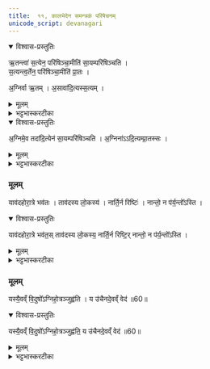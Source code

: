 ```yaml
---
title:  ११, कालभेदेन समन्त्रकं परिषेचनम्
unicode_script: devanagari
---
```




<details open><summary>विश्वास-प्रस्तुतिः</summary>

ऋ॒तन्त्वा॑ स॒त्येन॒ परि॑षिञ्चा॒मीति॑ सा॒यम्परि॑षिञ्चति ।  
स॒त्यन्त्व॒र्तेन॒ परि॑षिञ्चा॒मीति॑ प्रा॒तः ।     

अ॒ग्निर्वा ऋ॒तम् ।
अ॒सावा॑दि॒त्यस्स॒त्यम् ।
</details>

<details><summary>मूलम्</summary>

ऋ॒तन्त्वा॑ स॒त्येन॒ परि॑षिञ्चा॒मीति॑ सा॒यम्परि॑षिञ्चति ।  
स॒त्यन्त्व॒र्तेन॒ परि॑षिञ्चा॒मीति॑ प्रा॒तः ।     

अ॒ग्निर्वा ऋ॒तम् ।
अ॒सावा॑दि॒त्यस्स॒त्यम् ।
</details>

<details><summary>भट्टभास्करटीका</summary>

1 ऋतं त्वेत्यादि ॥ होष्यन् हुत्वा चाग्निं परिषिञ्चति । अग्निः ऋतं मानसं तथ्यं, आदित्यः सत्यं वाचिकं तथ्यं, अग्न्यादित्यवल्लोकानां धारकत्वात्ताच्छब्द्यं तयोः । यस्मादेवमृतात्मानं त्वां सत्येन सत्यात्मना आदित्येन सह परिषिञ्चामि, तथा सत्यात्मानं त्वामृतात्मनाऽग्निना सह परिषिञ्चामि इति सायं प्रातश्च परिषिञ्चति ।
</details>

<details open><summary>विश्वास-प्रस्तुतिः</summary>

अ॒ग्निमे॒व तदा॑दि॒त्येन॑ सा॒यम्परि॑षिञ्चति ।
अ॒ग्निना॑ऽऽदि॒त्यम्प्रा॒तस्सः ।
</details>

<details><summary>मूलम्</summary>

अ॒ग्निमे॒व तदा॑दि॒त्येन॑ सा॒यम्परि॑षिञ्चति ।
अ॒ग्निना॑ऽऽदि॒त्यम्प्रा॒तस्सः ।
</details>

<details><summary>भट्टभास्करटीका</summary>

तत् तस्मान् अग्निमादित्येन आदित्यं चाग्निना सह परिषिञ्चति । तयोश्च सिक्तयोस्सर्वो लोकत्सिक्तो भवति, तन्मयत्वाल्लोकानाम् ।
</details>

### मूलम्
याव॑दहोरा॒त्रे भव॑तः ।
ताव॑दस्य लो॒कस्य॑ ।
नार्ति॒र्न रिष्टिः॑ ।
नान्तो॒ न प॑र्य॒न्तो᳚ऽस्ति ।
<details open><summary>विश्वास-प्रस्तुतिः</summary>

याव॑दहोरा॒त्रे भव॑त॒स् ताव॑दस्य लो॒कस्य॒ नार्ति॒र्न रिष्टि॒र् नान्तो॒ न प॑र्य॒न्तो᳚ऽस्ति ।
</details>

<details><summary>मूलम्</summary>

याव॑दहोरा॒त्रे भव॑त॒स् ताव॑दस्य लो॒कस्य॒ नार्ति॒र्न रिष्टि॒र् नान्तो॒ न प॑र्य॒न्तो᳚ऽस्ति ।
</details>

<details><summary>भट्टभास्करटीका</summary>

ततश्च यावत् यावन्तं कालं अहोरात्रौ भवतः एवं क्रियमाणे सायंप्रातर्होमे शक्तौ भवतः । 'हेमन्तशिशिरावहोरात्रे च' इति पूर्ववल्लिङ्गता ।   
तावत् तावन्तं कालं अस्य लोकस्य नार्तिः न कृच्छ्रापत्तिः, न रिष्टिः न विनाशः । नान्तः न विषादः । न पर्यन्तः अपरिच्छिन्नविभवः चिरं जीवति
</details>

### मूलम्
यस्यै॒वव्ँ वि॒दुषो᳚ऽग्निहो॒त्रञ्जुह्व॑ति ।
य उ॑चैनदे॒वव्ँ वेद॑ ॥60॥   
<details open><summary>विश्वास-प्रस्तुतिः</summary>

यस्यै॒वव्ँ वि॒दुषो᳚ऽग्निहो॒त्रञ्जुह्व॑ति॒ य उ॑चैनदे॒वव्ँ वेद॑ ॥60॥  
</details>

<details><summary>मूलम्</summary>

यस्यै॒वव्ँ वि॒दुषो᳚ऽग्निहो॒त्रञ्जुह्व॑ति॒ य उ॑चैनदे॒वव्ँ वेद॑ ॥60॥  
</details>

<details><summary>भट्टभास्करटीका</summary>

2 अथ वेदितुः स्तुतिः - यस्यैवं विदुषो जुह्वति ॥ यश्चैवं वेद अपि


इति भट्टभास्करमिश्रविरचिते यजुर्वेदभाष्ये तैत्तिरीयब्राह्मणे ज्ञानयज्ञाख्ये द्वितीयेऽष्टके प्रथमप्रश्ने एकादशोऽनुवाकः ॥
समाप्तः प्रथमः प्रश्नः ॥
एष निष्पावके शाके कुशिकान्वयजन्मना ।
भट्टभास्करमिश्रेण ज्ञानयज्ञः प्रवर्तितः ॥  

</details>

